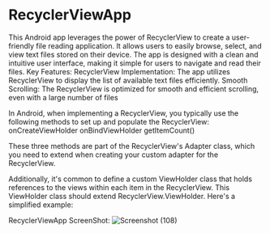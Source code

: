 # RecyclerViewApp
This Android app leverages the power of RecyclerView to create a user-friendly file reading application. It allows users to easily browse, select, and view text files stored on their device. The app is designed with a clean and intuitive user interface, making it simple for users to navigate and read their files.
Key Features:
RecyclerView Implementation: The app utilizes RecyclerView to display the list of available text files efficiently.
Smooth Scrolling: The RecyclerView is optimized for smooth and efficient scrolling, even with a large number of files




In Android, when implementing a RecyclerView, you typically use the following methods to set up and populate the RecyclerView:
onCreateViewHolder
onBindViewHolder
getItemCount()

These three methods are part of the RecyclerView's Adapter class, which you need to extend when creating your custom adapter for the RecyclerView.

Additionally, it's common to define a custom ViewHolder class that holds references to the views within each item in the RecyclerView. This ViewHolder class should extend RecyclerView.ViewHolder. Here's a simplified example:

 RecyclerViewApp ScreenShot:
![Screenshot (108)](https://github.com/awaisiftikhar90/RecyclerViewApp/assets/43185991/13025be6-c6a9-4f13-b1b1-6918f8dc52ac)


